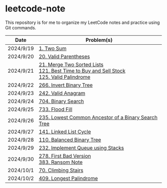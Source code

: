 # leetcode-note

This repository is for me to organize my LeetCode notes and practice using Git commands. 

| Date | Problem(s) |
| ---- | ------- |
| 2024/9/19 | [1. Two Sum](1-twoSum.md) |
| 2024/9/20 | [20. Valid Parentheses](20-isValid.md) |
| 2024/9/21 | [21. Merge Two Sorted Lists](21-mergeTwoLists.md) </br> [121. Best Time to Buy and Sell Stock](121-maxProfit.md) </br> [125. Valid Palindrome](125-isPalindrome.md) |
| 2024/9/22 | [266. Invert Binary Tree](226-invertTree.md) |
| 2024/9/23 | [242. Valid Anagram](242-isAnagram.md) |
| 2024/9/24 | [704. Binary Search](704-search.md) |
| 2024/9/25 | [733. Flood Fill](733-floodFill.md) |
| 2024/9/26 | [235. Lowest Common Ancestor of a Binary Search Tree](235-lowestCommonAncestor.md) |
| 2024/9/27 | [141. Linked List Cycle](141-hasCycle.md) |
| 2024/9/28 | [110. Balanced Binary Tree](110-isBalanced.md) |
| 2024/9/29 | [232. Implement Queue using Stacks](232-MyQueue.md) |
| 2024/9/30 | [278. First Bad Version](278-firstBadVersion.md) </br> [383. Ransom Note](383-canConstruct.md) |
| 2024/10/1 | [70. Climbing Stairs](70-climbStairs.md) |
| 2024/10/2 | [409. Longest Palindrome](409-longestPalindrome.md) |
